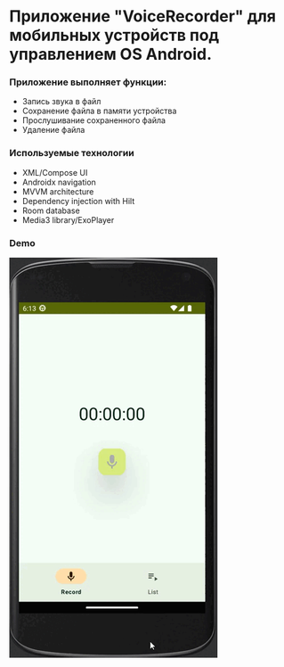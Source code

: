# Приложение "VoiceRecorder" для мобильных устройств под управлением OS Android.

### Приложение выполняет функции:
- Запись звука в файл
- Сохранение файла в памяти устройства
- Прослушивание сохраненного файла
- Удаление файла

### Используемые технологии
- XML/Compose UI
- Androidx navigation
- MVVM architecture
- Dependency injection with Hilt
- Room database
- Media3 library/ExoPlayer

### Demo
![demo](demo/app-demo.gif)